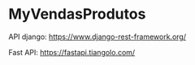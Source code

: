 # MyVendasProdutos

API django:
https://www.django-rest-framework.org/

Fast API:
https://fastapi.tiangolo.com/



